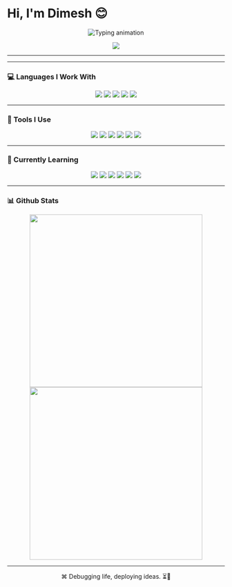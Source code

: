 # Hi, I'm Dimesh 😊

<p align="center">
  <img src="https://readme-typing-svg.demolab.com?font=Fira+Code&pause=1000&color=FCA311&center=true&vCenter=true&repeat=false&width=600&lines=Hi%2C+I%27m+Dimesh+%F0%9F%98%8A;Fuelled+by+curiosity%2C+driven+by+code+%E2%9A%99%EF%B8%8F%E2%9C%A8" alt="Typing animation" />
</p>



<p align="center">
  <img src="https://i.pinimg.com/originals/fa/ac/88/faac88123a5655e7ab386ee9161d962f.gif"  />
</p>

---

---

### 💻 Languages I Work With

<p align="center">
  <img src="https://img.shields.io/badge/Python-3776AB?style=for-the-badge&logo=python&logoColor=white"/>
  <img src="https://img.shields.io/badge/Java-ED8B00?style=for-the-badge&logo=java&logoColor=white"/>
  <img src="https://img.shields.io/badge/JavaScript-F7DF1E?style=for-the-badge&logo=javascript&logoColor=black"/>
  <img src="https://img.shields.io/badge/HTML5-E34F26?style=for-the-badge&logo=html5&logoColor=white"/>
  <img src="https://img.shields.io/badge/CSS3-1572B6?style=for-the-badge&logo=css3&logoColor=white"/>
</p>

---

### 🧰 Tools I Use

<p align="center">
  <img src="https://img.shields.io/badge/Figma-F24E1E?style=for-the-badge&logo=figma&logoColor=white"/>
  <img src="https://img.shields.io/badge/IntelliJ-000000?style=for-the-badge&logo=intellijidea&logoColor=white"/>
  <img src="https://img.shields.io/badge/PyCharm-143?style=for-the-badge&logo=pycharm&logoColor=white"/>
  <img src="https://img.shields.io/badge/GitHub-181717?style=for-the-badge&logo=github&logoColor=white"/>
  <img src="https://img.shields.io/badge/VSCode-007ACC?style=for-the-badge&logo=visualstudiocode&logoColor=white"/>
  <img src="https://img.shields.io/badge/MySQL_Workbench-4479A1?style=for-the-badge&logo=mysql&logoColor=white"/>
</p>

---

### 🚀 Currently Learning

<p align="center">
  <img src="https://img.shields.io/badge/TypeScript-3178C6?style=for-the-badge&logo=typescript&logoColor=white"/>
  <img src="https://img.shields.io/badge/Tailwind_CSS-06B6D4?style=for-the-badge&logo=tailwindcss&logoColor=white"/>
  <img src="https://img.shields.io/badge/React-20232A?style=for-the-badge&logo=react&logoColor=61DAFB"/>
  <img src="https://img.shields.io/badge/Node.js-339933?style=for-the-badge&logo=nodedotjs&logoColor=white"/>
  <img src="https://img.shields.io/badge/Next.js-000000?style=for-the-badge&logo=next.js&logoColor=white"/>
  <img src="https://img.shields.io/badge/Azure-0078D4?style=for-the-badge&logo=microsoft-azure&logoColor=white"/>
</p>


---

### 📊 Github Stats

<p align="center">
  <img src="https://github-readme-stats.vercel.app/api?username=dimesh-dev&show_icons=true&theme=radical&hide=stars&count_private=true" width="400" />
  <img src="https://github-readme-streak-stats.herokuapp.com?user=dimesh-dev&theme=radical&hide_border=true&date_format=M%20j%5B%2C%20Y%5D" width="400" />
</p>

---

<p align="center">
  ⌘ Debugging life, deploying ideas. ⏳🧬
</p>
